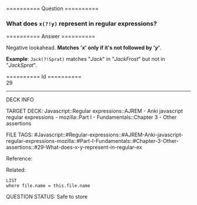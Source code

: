 ========== Question ==========  

### What does `x(?!y)` represent in regular expressions?  

========== Answer ==========  

Negative lookahead. **Matches '_x_' only if it's not followed by '_y_'**.

**Example**: `Jack(?!Sprat)` matches "_Jack_" in "_JackFrost_" but not in "_JackSprat_".

========== Id ==========  
29

---

DECK INFO

TARGET DECK: Javascript::Regular expressions::AJREM - Anki javascript regular expressions - mozilla::Part I - Fundamentals::Chapter 3 - Other assertions

FILE TAGS: #Javascript::#Regular-expressions::#AJREM-Anki-javascript-regular-expressions-mozilla::#Part-I-Fundamentals::#Chapter-3-Other-assertions::#29-What-does-x-y-represent-in-regular-ex

Reference:

Related:

```dataview
LIST
where file.name = this.file.name
```


QUESTION STATUS: Safe to store
